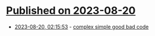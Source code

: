 # [Published on 2023-08-20](index.md)

* [2023-08-20, 02:15:53](https://lobste.rs/s/vy2e1f/complex_simple_good_bad_code) - [complex simple good bad code](https://cohost.org/tef/post/2503472-complex-simple-good)

